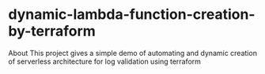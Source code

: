 # dynamic-lambda-function-creation-by-terraform
About This project gives a simple demo of automating and dynamic creation of serverless architecture for log validation using terraform
